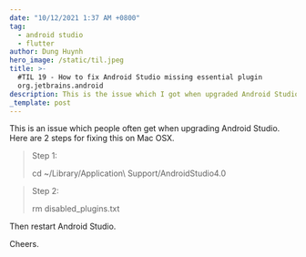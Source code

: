 ```yaml
---
date: "10/12/2021 1:37 AM +0800"
tag:
  - android studio
  - flutter
author: Dung Huynh
hero_image: /static/til.jpeg
title: >-
  #TIL 19 - How to fix Android Studio missing essential plugin
  org.jetbrains.android
description: This is the issue which I got when upgraded Android Studio
_template: post
---
```


This is an issue which people often get when upgrading Android Studio. Here are 2 steps for fixing this on Mac OSX.

> Step 1:
>
> cd \~/Library/Application\\ Support/AndroidStudio4.0

> Step 2:
>
> rm disabled_plugins.txt

Then restart Android Studio.

Cheers.
